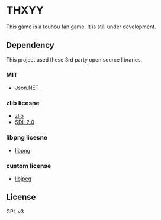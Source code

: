 # THXYY
This game is a touhou fan game. It is still under development.

## Dependency
This project used these 3rd party open source libraries.

### MIT
* <a href="http://www.newtonsoft.com/json">Json.NET</a>

### zlib licesne
* <a href="http://zlib.net">zlib</a>
* <a href="https://www.libsdl.org/">SDL 2.0</a>

### libpng licesne
* <a href="http://www.libpng.org/pub/png/libpng.html">libpng</a>

### custom license
* <a href="http://libjpeg.sourceforge.net/">libjpeg</a>

## License

GPL v3
